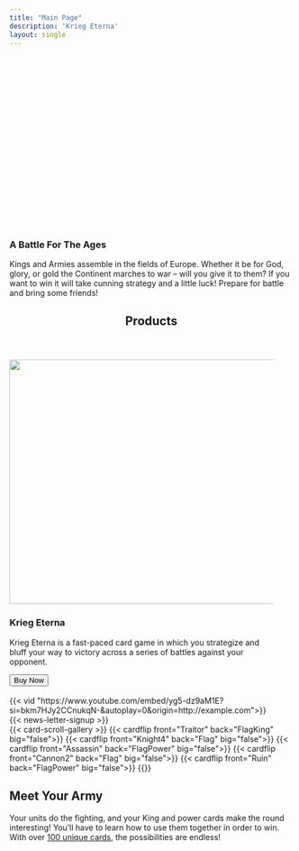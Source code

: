 ```yaml
---
title: "Main Page"
description: 'Krieg Eterna'
layout: single
---
```


<section class="gradient even-gradient">
    <div class="title-wrapper css-UDQ10">
        <div class="css-tqeem">
            <div class="css-UZpTh" style="padding-top:60%;">
                <picture>
                    <img src="/images/Title.png?w=660" alt="" class="css-EzJAk">
                </picture>
            </div>
            <h3 data-text="A Battle For The Ages" class="top-title"><span>A Battle For The
                    Ages</span></h3>
            <div class="top-paragraph">
                <p>Kings and Armies assemble in the fields of Europe. Whether it be for God,
                    glory, or gold the Continent marches to war – will you give it to them?
                    If you want to win it will take cunning strategy and a little luck!
                    Prepare for battle and bring some friends!</p>
            </div>
        </div>
    </div>
</section>

<section class="gradient even-gradient">
    <div class="css-0ErxL css-0vG6H css-kEe4h">
        <div class="css-3c0LG" style="--container-max-width:540px;">
            <header class="css-lIRLd">
                <h2 class="cap-title" id="product" data-text="Products">
                    Products
                </h2>
            </header>
        </div>
        <div class="css-3c0LG product-scroll-box" style="--container-max-width:1200px;">
            <div class="product-box-outer">
                <div class="product-box-wrapper">
                    <div class="swiper-slide product-box swiper-slide-next" style="margin-right: 35px;">
                        <picture>
                            <source srcset="/images/DeluxeDeckRender.png?fm=webp" type="image/webp">
                            <img src="/images/DeluxeDeckRender.png" alt="" width="548" height="433"
                                loading="lazy" class="css-u6Ex featured-image">
                        </picture>
                        <div>
                            <h3 class="product-title" data-text="Standard Edition">Krieg Eterna</h3>
                        </div>
                        <div class="product-desc">
                            <p>Krieg Eterna is a fast-paced card game in which you strategize and bluff
                                your way to victory across a series of battles against your opponent.
                            </p>
                        </div>
                        <div class="css-cW5DV">
                            <div class="css-nd7IL">
                                <div>
                                    <div class="css-AX10X">
                                        <a href="https://www.amazon.com/dp/B0CJHWGZYF?maas=maas_adg_3D8873ABA7D50C8B8D9E95ECC82A19D9_afap_abs&ref_=aa_maas&tag=maas"
                                            target="_blank" rel="noopener">
                                            <button
                                                class="css-lV1Vi buy-product-button css-SmFX4 css-ExOVn"><span
                                                    class="css-Gs9P">Buy
                                                    Now</span></button></a>
                                    </div>
                                </div>
                            </div>
                        </div>
                    </div>
                </div>
            </div>
        </div>
        <br>
        {{< vid  "https://www.youtube.com/embed/yg5-dz9aM1E?si=bkm7HJy2CCnukqN-&autoplay=0&origin=http://example.com">}}
    </div>
    {{< news-letter-signup >}}
</section>

<section id="new-cards-showcase" class="gradient odd-gradient">
    <div class="css-0ErxL css-XorOV css-HBovJ" style="--container-flex-direction:column-reverse;">
        <div class="css-JEZym" style="--intersection-offset:0;">
        </div>
        <div class="css-2ieoz">
            <div class="css-DjW9O" style="opacity: 1;">
            </div>
        </div>
        <div class="css-fTdGr">
                    {{< card-scroll-gallery >}}
                        {{< cardflip front="Traitor" back="FlagKing" big="false">}}
                        {{< cardflip front="Knight4" back="Flag" big="false">}}
                        {{< cardflip front="Assassin" back="FlagPower" big="false">}}
                        {{< cardflip front="Cannon2" back="Flag" big="false">}}
                        {{< cardflip front="Ruin" back="FlagPower" big="false">}}
                    {{</ card-scroll-gallery >}}
            <div id="how-to-play"></div>
            <div class="css-pjOS5 css-P-g66 css-EiWA- css-ysAew">
                <div class="title-wrapper">
                    <h2 class="cap-title card-title"><span>Meet Your Army</span></h2>
                </div>
                <p class="css-tg8OC">Your units do the fighting, and your King and power cards make the
                    round interesting! You’ll have to learn how to use them together in order to win.
                    With over <a href="/compendium">100 unique cards</a>, the possibilities are endless!
                </p>
            </div>
        </div>
    </div>
</section>